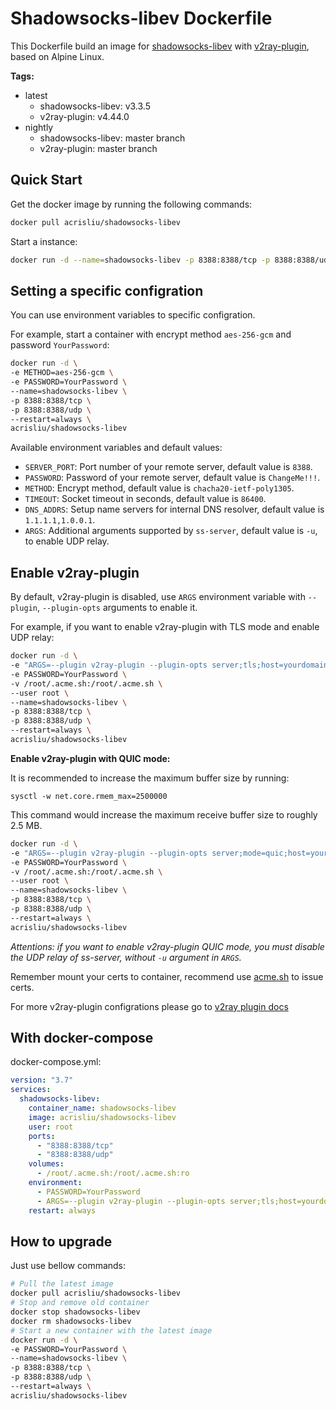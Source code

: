 # Shadowsocks-libev Dockerfile
This Dockerfile build an image for [shadowsocks-libev](https://github.com/shadowsocks/shadowsocks-libev/) with [v2ray-plugin](https://github.com/teddysun/v2ray-plugin), based on Alpine Linux.

**Tags:**
- latest
  - shadowsocks-libev: v3.3.5
  - v2ray-plugin: v4.44.0
- nightly
  - shadowsocks-libev: master branch
  - v2ray-plugin: master branch


## Quick Start

Get the docker image by running the following commands:

```bash
docker pull acrisliu/shadowsocks-libev
```

Start a instance:

```bash
docker run -d --name=shadowsocks-libev -p 8388:8388/tcp -p 8388:8388/udp --restart=always acrisliu/shadowsocks-libev
```


## Setting a specific configration

You can use environment variables to specific configration.

For example, start a container with encrypt method `aes-256-gcm` and password `YourPassword`:

```bash
docker run -d \
-e METHOD=aes-256-gcm \
-e PASSWORD=YourPassword \
--name=shadowsocks-libev \
-p 8388:8388/tcp \
-p 8388:8388/udp \
--restart=always \
acrisliu/shadowsocks-libev
```

Available environment variables and default values:

- `SERVER_PORT`: Port number of your remote server, default value is `8388`.
- `PASSWORD`: Password of your remote server, default value is `ChangeMe!!!`.
- `METHOD`: Encrypt method, default value is `chacha20-ietf-poly1305`.
- `TIMEOUT`: Socket timeout in seconds, default value is `86400`.
- `DNS_ADDRS`: Setup name servers for internal DNS resolver, default value is `1.1.1.1,1.0.0.1`.
- `ARGS`: Additional arguments supported by `ss-server`, default value is `-u`, to enable UDP relay.


## Enable v2ray-plugin
By default, v2ray-plugin is disabled, use `ARGS` environment variable with `--plugin`, `--plugin-opts` arguments to enable it.

For example, if you want to enable v2ray-plugin with TLS mode and enable UDP relay:
```sh
docker run -d \
-e "ARGS=--plugin v2ray-plugin --plugin-opts server;tls;host=yourdomain.com;path=/v2ray;cert=/root/.acme.sh/yourdomain.com/fullchain.cer;key=/root/.acme.sh/yourdomain.com/yourdomain.com.key -u" \
-e PASSWORD=YourPassword \
-v /root/.acme.sh:/root/.acme.sh \
--user root \
--name=shadowsocks-libev \
-p 8388:8388/tcp \
-p 8388:8388/udp \
--restart=always \
acrisliu/shadowsocks-libev
```


**Enable v2ray-plugin with QUIC mode:**

It is recommended to increase the maximum buffer size by running:
```
sysctl -w net.core.rmem_max=2500000
```

This command would increase the maximum receive buffer size to roughly 2.5 MB.

```sh
docker run -d \
-e "ARGS=--plugin v2ray-plugin --plugin-opts server;mode=quic;host=yourdomain.com;path=/v2ray;cert=/root/.acme.sh/yourdomain.com/fullchain.cer;key=/root/.acme.sh/yourdomain.com/yourdomain.com.key" \
-e PASSWORD=YourPassword \
-v /root/.acme.sh:/root/.acme.sh \
--user root \
--name=shadowsocks-libev \
-p 8388:8388/tcp \
-p 8388:8388/udp \
--restart=always \
acrisliu/shadowsocks-libev
```

*Attentions: if you want to enable v2ray-plugin QUIC mode, you must disable the UDP relay of ss-server, without `-u` argument in `ARGS`.*

Remember mount your certs to container, recommend use [acme.sh](acme.sh) to issue certs.

For more v2ray-plugin configrations please go to [v2ray plugin docs](https://github.com/teddysun/v2ray-plugin/blob/master/README.md)


## With docker-compose
docker-compose.yml:
```yml
version: "3.7"
services:
  shadowsocks-libev:
    container_name: shadowsocks-libev
    image: acrisliu/shadowsocks-libev
    user: root
    ports:
      - "8388:8388/tcp"
      - "8388:8388/udp"
    volumes:
      - /root/.acme.sh:/root/.acme.sh:ro
    environment:
      - PASSWORD=YourPassword
      - ARGS=--plugin v2ray-plugin --plugin-opts server;tls;host=yourdomain.com;path=/v2ray;cert=/root/.acme.sh/yourdomain.com/fullchain.cer;key=/root/.acme.sh/yourdomain.com/yourdomain.com.key -u
    restart: always
```


## How to upgrade

Just use bellow commands:

```bash
# Pull the latest image
docker pull acrisliu/shadowsocks-libev
# Stop and remove old container
docker stop shadowsocks-libev
docker rm shadowsocks-libev
# Start a new container with the latest image
docker run -d \
-e PASSWORD=YourPassword \
--name=shadowsocks-libev \
-p 8388:8388/tcp \
-p 8388:8388/udp \
--restart=always \
acrisliu/shadowsocks-libev
```
